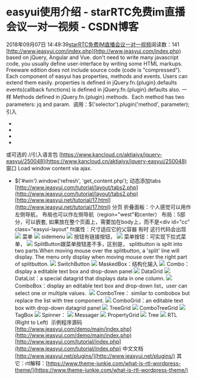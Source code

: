 # easyui使用介绍 - starRTC免费im直播会议一对一视频 - CSDN博客
2018年09月07日 14:49:39[starRTC免费IM直播会议一对一视频](https://me.csdn.net/elesos)阅读数：141
[http://www.jeasyui.com/index.php](http://www.jeasyui.com/index.php)
based on jQuery, Angular and Vue.
don't need to write many javascript code, you usually define user-interface by writing some HTML markups.
Freeware edition does not include source code (code is "compressed").
Each component of easyui has properties, methods and events. Users can extend them easily.
properties is defined in jQuery.fn.{plugin}.defaults
events(callback functions) is defined in jQuery.fn.{plugin}.defaults also. 一样
Methods defined in jQuery.fn.{plugin}.methods.
 Each method has two parameters: jq and param. 
调用：$('selector').plugin('method', parameter);
引入
- <link rel="stylesheet" type="text/css" href="easyui/themes/default/easyui.css">
- <link rel="stylesheet" type="text/css" href="easyui/themes/icon.css">
- <script type="text/javascript" src="easyui/jquery.min.js"></script>
- <script type="text/javascript" src="easyui/jquery.easyui.min.js"></script>
或可选的
//引入语言包 <script type="text/javascript" src="easyui/locale/easyui-lang-zh_CN.js" ></script>
[https://www.kancloud.cn/aktiajyx/jquery-easyui/250048](https://www.kancloud.cn/aktiajyx/jquery-easyui/250048)
窗口
Load window content via ajax.
- $('#win').window('refresh', 'get_content.php');
动态添加tabs
[http://www.jeasyui.com/tutorial/layout/tabs2.php](http://www.jeasyui.com/tutorial/layout/tabs2.php)
[http://www.jeasyui.net/tutorial/17.html](http://www.jeasyui.net/tutorial/17.html)
分页
折叠面板：个人感觉可以用作左侧导航， 布局也可以作左侧导航（region="west"和center）
布局：5部分，可以嵌套, 如果放在整个页面上，需要加在body上<body class="easyui-layout">，而不是<div id="cc" class="easyui-layout"
fit属性：尺寸适应它的父容器
有时<!DOCTYPE html> 这行代码会出现
![](http://note.youdao.com/yws/res/103449/3B6571500B6A486DB311A7EE4D644193)
菜单
![](http://note.youdao.com/yws/res/103452/BDFF3FA520D441E19C199C1BE71EB317)
sidemenu
![](http://note.youdao.com/yws/res/103456/760505506A5A4763843A35E3F67832CD)
按钮有链接按钮，
![](http://note.youdao.com/yws/res/103460/3E8A7B21B2CA42199499A6B489B6241B)
菜单按钮：可实现下拉式菜单，
![](http://note.youdao.com/yws/res/103464/C38162E79E2E40C1BFA791002C29A262)
SplitButton跟菜单按钮差不多，区别是， splitbutton is split into two parts.When moving mouse over the splitbutton, a 'split' line will display. The menu only display when moving mouse over the right part of splitbutton.
![](http://note.youdao.com/yws/res/103469/CCB3A5F7D63C48F2AB831F4FBAEA4AF0)
SwitchButton
![](http://note.youdao.com/yws/res/103473/A6BE60FE5CB34EE58DC034651F29062C)
MaskedBox：结构化输入
![](http://note.youdao.com/yws/res/103482/C2BC9BDDCB0D4BB3947C9229BF2DE78A)
Combo：display a editable text box and drop-down panel
![](http://note.youdao.com/yws/res/103486/78A6C6DB6C014DC9A45BB41CC4CB0F01)
DataGrid
![](http://note.youdao.com/yws/res/103518/76E315F3E95F4073B0800342402EDEBC)
DataList：a special datagrid that displays data in one column.
![](http://note.youdao.com/yws/res/103522/F5123BB8735243CE8FE3932045C8EA9F)
ComboBox：display an editable text box and drop-down list，user can select one or multiple values. 
![](http://note.youdao.com/yws/res/103492/7EB1726BAA5A449D9A18DB909F20BAD9)
ComboTree： similar to combobox but replace the list with tree component.
![](http://note.youdao.com/yws/res/103496/C9E83F1E49424649BC0645BCC4C76379)
ComboGrid：an editable text box with drop-down datagrid panel
![](http://note.youdao.com/yws/res/103500/DCC7A2569701408A899B695DBEFC292A)
TreeGrid
![](http://note.youdao.com/yws/res/103534/1DA4216266DD4E2CB32538F5FBA69B2C)
ComboTreeGrid
![](http://note.youdao.com/yws/res/103502/C18B52E10D2B4F74A70CAF385288F222)
TagBox
![](http://note.youdao.com/yws/res/103506/3CB429CCA9494D2B923DA157433239E7)
Spinner：
![](http://note.youdao.com/yws/res/103511/F5C2C47129FD4033B7FDEDD15195E9CF)
Messager
![](http://note.youdao.com/yws/res/103515/E1AF0FCA927A4054A3450BC21F376149)
PropertyGrid
![](http://note.youdao.com/yws/res/103527/C4385DD0C377454BBC0985E068E53F09)
Tree
![](http://note.youdao.com/yws/res/103530/4BDBCD8BEB0B4B14BC083BE3FF16A86B)
RTL (Right to Left) 
示例程序源码
[http://www.jeasyui.com/demo/main/index.php](http://www.jeasyui.com/demo/main/index.php)
[http://www.jeasyui.com/tutorial/index.php](http://www.jeasyui.com/tutorial/index.php)
中文文档[http://www.jeasyui.net/plugins/](http://www.jeasyui.net/plugins/)
其它：rtl解释：[https://www.theme-junkie.com/what-is-rtl-wordpress-theme/](https://www.theme-junkie.com/what-is-rtl-wordpress-theme/)
